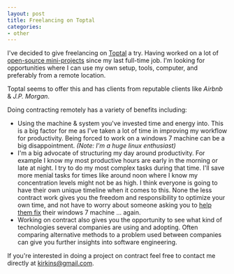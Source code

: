 ```yaml
---
layout: post
title: Freelancing on Toptal
categories:
- other
---
```


I've decided to give freelancing on [Toptal](https://www.toptal.com/) a try. Having worked on a lot of [open-source mini-projects](https://github.com/kirkins?tab=repositories) since my last full-time job. I'm looking for opportunities where I can use my own setup, tools, computer, and preferably from a remote location.

Toptal seems to offer this and has clients from reputable clients like _Airbnb_ & _J.P. Morgan_.

Doing contracting remotely has a variety of benefits including:

* Using the machine & system you've invested time and energy into. This is a big factor for me as I've taken a lot of time in improving my workflow for productivity. Being forced to work on a windows 7 machine can be a big disappointment. _(Note: I'm a huge linux enthusiast)_
* I'm a big advocate of structuring my day around productivity. For example I know my most productive hours are early in the morning or late at night. I try to do my most complex tasks during that time. I'll save more menial tasks for times like around noon where I know my concentration levels might not be as high. I think everyone is going to have their own unique timeline when it comes to this. None the less contract work gives you the freedom and responsibility to optimize your own time, and not have to worry about someone asking you to [help them fix](https://xkcd.com/627/) their windows 7 machine ... again.
* Working on contract also gives you the opportunity to see what kind of technologies several companies are using and adopting. Often comparing alternative methods to a problem used between companies can give you further insights into software engineering. 

If you're interested in doing a project on contract feel free to contact me directly at [kirkins@gmail.com](mailto:kirkins@gmail.com?Subject=Freelance).
